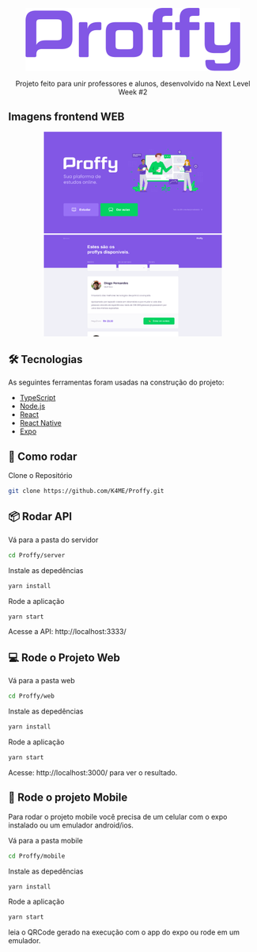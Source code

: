 <!---Logo do Projeto -->

<p align="center" >
<img src="logo.png" alt="Proffy"/>
</p>

<!--- Descrição do Projeto-->
<p align="center">Projeto feito para unir professores e alunos, desenvolvido na Next Level Week #2 </p>

## Imagens frontend WEB
<p align="center" >
<img src="web-landing.png" alt="web-landing" width="360"/> <img src="web-list.png" alt="web-list" width="360"/> 
</p>

## 🛠 Tecnologias

As seguintes ferramentas foram usadas na construção do projeto:

- [TypeScript](https://www.typescriptlang.org/)
- [Node.js](https://nodejs.org/en/)
- [React](https://pt-br.reactjs.org/)
- [React Native](https://reactnative.dev/)
- [Expo](https://expo.io/)


## 👷 Como rodar

Clone o Repositório
```sh
git clone https://github.com/K4ME/Proffy.git
```

## 📦 Rodar API


Vá para a pasta do servidor
```sh
cd Proffy/server
```

Instale as depedências
```sh
yarn install
```

Rode a aplicação
```sh
yarn start
```

Acesse a API: http://localhost:3333/


## 💻 Rode o Projeto Web


Vá para a pasta web
```sh
cd Proffy/web
```

Instale as depedências
```sh
yarn install
```

Rode a aplicação
```sh
yarn start
```
Acesse: http://localhost:3000/ para ver o resultado.


## 📱 Rode o projeto Mobile

Para rodar o projeto mobile você precisa de um celular com o expo instalado ou um emulador android/ios.


Vá para a pasta mobile
```sh
cd Proffy/mobile
```

Instale as depedências
```sh
yarn install
```

Rode a aplicação
```sh
yarn start
```

leia o QRCode gerado na execução com o app do expo ou rode em um emulador.

